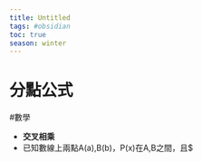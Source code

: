 ```yaml
---
title: Untitled
tags: #obsidian 
toc: true
season: winter
---
```

# 分點公式
#數學 

- **交叉相乘**
- 已知數線上兩點A(a),B(b)，P(x)在A,B之間，且$
